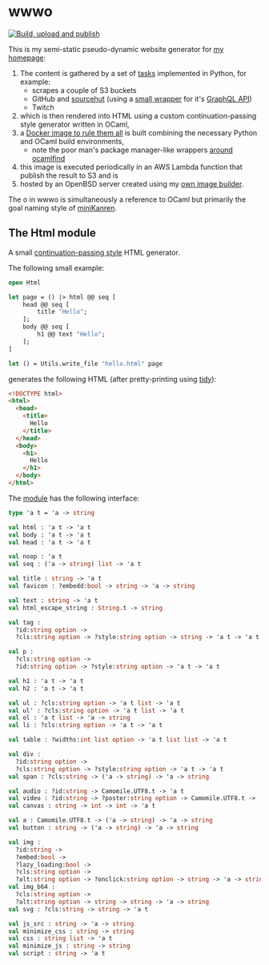 # wwwo
[![Build, upload and publish](https://github.com/rootmos/wwwo/actions/workflows/publish.yaml/badge.svg)](https://github.com/rootmos/wwwo/actions/workflows/publish.yaml)

This is my semi-static pseudo-dynamic website generator for [my homepage](https://rootmos.io):
1. The content is gathered by a set of [tasks](tasks) implemented in Python, for example:
   - scrapes a couple of S3 buckets
   - GitHub and [sourcehut](https://sr.ht/) (using a [small wrapper](tasks/src/tasks/sourcehut.py) for it's [GraphQL API](https://man.sr.ht/git.sr.ht/graphql.md))
   - Twitch
2. which is then rendered into HTML using a custom continuation-passing style generator written in OCaml,
3. a [Docker image to rule them all](Dockerfile) is built combining the necessary Python and OCaml build environments,
   - note the poor man's package manager-like wrappers [around ocamlfind](bin/buildml)
3. this image is executed periodically in an AWS Lambda function that publish the result to S3 and is
4. hosted by an OpenBSD server created using my [own image builder](https://github.com/rootmos/openbsd).

The o in wwwo is simultaneously a reference to OCaml but primarily the goal naming style of [miniKanren](http://minikanren.org/).

## The Html module
A small [continuation-passing style](https://en.wikipedia.org/wiki/Continuation-passing_style) HTML generator.

The following small example:
```ocaml
open Html

let page = () |> html @@ seq [
    head @@ seq [
        title "Hello";
    ];
    body @@ seq [
        h1 @@ text "Hello";
    ];
]

let () = Utils.write_file "hello.html" page
```
generates the following HTML (after pretty-printing using [tidy](http://www.html-tidy.org/)):
```html
<!DOCTYPE html>
<html>
  <head>
    <title>
      Hello
    </title>
  </head>
  <body>
    <h1>
      Hello
    </h1>
  </body>
</html>
```

The [module](generator/src/html.ml) has the following interface:
```ocaml
type 'a t = 'a -> string

val html : 'a t -> 'a t
val body : 'a t -> 'a t
val head : 'a t -> 'a t

val noop : 'a t
val seq : ('a -> string) list -> 'a t

val title : string -> 'a t
val favicon : ?embedd:bool -> string -> 'a -> string

val text : string -> 'a t
val html_escape_string : String.t -> string

val tag :
  ?id:string option ->
  ?cls:string option -> ?style:string option -> string -> 'a t -> 'a t

val p :
  ?cls:string option ->
  ?id:string option -> ?style:string option -> 'a t -> 'a t

val h1 : 'a t -> 'a t
val h2 : 'a t -> 'a t

val ul : ?cls:string option -> 'a t list -> 'a t
val ul' : ?cls:string option -> 'a t list -> 'a t
val ol : 'a t list -> 'a -> string
val li : ?cls:string option -> 'a t -> 'a t

val table : ?widths:int list option -> 'a t list list -> 'a t

val div :
  ?id:string option ->
  ?cls:string option -> ?style:string option -> 'a t -> 'a t
val span : ?cls:string -> ('a -> string) -> 'a -> string

val audio : ?id:string -> Camomile.UTF8.t -> 'a t
val video : ?id:string -> ?poster:string option -> Camomile.UTF8.t -> 'a t
val canvas : string -> int -> int -> 'a t

val a : Camomile.UTF8.t -> ('a -> string) -> 'a -> string
val button : string -> ('a -> string) -> 'a -> string

val img :
  ?id:string ->
  ?embed:bool ->
  ?lazy_loading:bool ->
  ?cls:string option ->
  ?alt:string option -> ?onclick:string option -> string -> 'a -> string
val img_b64 :
  ?cls:string option ->
  ?alt:string option -> string -> string -> 'a -> string
val svg : ?cls:string -> string -> 'a t

val js_src : string -> 'a -> string
val minimize_css : string -> string
val css : string list -> 'a t
val minimize_js : string -> string
val script : string -> 'a t
```
